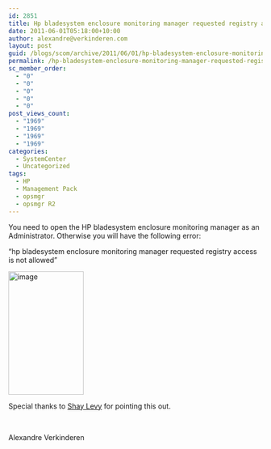 ```yaml
---
id: 2851
title: Hp bladesystem enclosure monitoring manager requested registry access is not allowed
date: 2011-06-01T05:18:00+10:00
author: alexandre@verkinderen.com
layout: post
guid: /blogs/scom/archive/2011/06/01/hp-bladesystem-enclosure-monitoring-manager-requested-registry-access-is-not-allowed.aspx
permalink: /hp-bladesystem-enclosure-monitoring-manager-requested-registry-access-is-not-allowed-2/
sc_member_order:
  - "0"
  - "0"
  - "0"
  - "0"
  - "0"
post_views_count:
  - "1969"
  - "1969"
  - "1969"
  - "1969"
categories:
  - SystemCenter
  - Uncategorized
tags:
  - HP
  - Management Pack
  - opsmgr
  - opsmgr R2
---
```

You need to open the HP bladesystem enclosure monitoring manager as an Administrator. Otherwise you will have the following error:

“hp bladesystem enclosure monitoring manager requested registry access is not allowed”

[<img style="border-right-width: 0px;margin: 0px;padding-left: 0px;padding-right: 0px;border-top-width: 0px;border-bottom-width: 0px;border-left-width: 0px;padding-top: 0px" border="0" alt="image" src="https://mscloudstorage.blob.core.windows.net/mscloudstorage//2012/06/image_thumb_74BA51F1.png" width="149" height="244" />](http://scug.be/scom/files/2012/06/image_22F44DAC.png)

Special thanks to <a href="http://blogs.microsoft.co.il/blogs/scriptfanatic/archive/2011/01/06/HP-BladeSystem-PowerShell-cmdlets.aspx" target="_blank">Shay Levy</a> for pointing this out.

&#160;

Alexandre Verkinderen